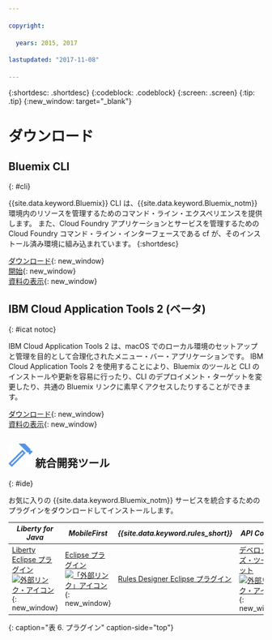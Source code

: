 ```yaml
---

copyright:

  years: 2015, 2017

lastupdated: "2017-11-08"

---
```


{:shortdesc: .shortdesc}
{:codeblock: .codeblock}
{:screen: .screen}
{:tip: .tip}
{:new_window: target="_blank"}

# ダウンロード 

## Bluemix CLI
{: #cli}

{{site.data.keyword.Bluemix}} CLI は、{{site.data.keyword.Bluemix_notm}} 環境内のリソースを管理するためのコマンド・ライン・エクスペリエンスを提供します。 また、Cloud Foundry アプリケーションとサービスを管理するための Cloud Foundry コマンド・ライン・インターフェースである cf が、そのインストール済み環境に組み込まれています。
{:shortdesc}

[ダウンロード](/docs/cli/reference/bluemix_cli/all_versions.html){: new_window} <br>
[開始](/docs/cli/reference/bluemix_cli/get_started.html){: new_window} <br>
[資料の表示](/docs/cli/reference/bluemix_cli/bx_cli.html){: new_window} <br>


## IBM Cloud Application Tools 2 (ベータ)
{: #icat notoc}

IBM Cloud Application Tools 2 は、macOS でのローカル環境のセットアップと管理を目的として合理化されたメニュー・バー・アプリケーションです。 IBM Cloud Application Tools 2 を使用することにより、Bluemix のツールと CLI のインストールや更新を容易に行ったり、CLI のデプロイメント・ターゲットを変更したり、共通の Bluemix リンクに素早くアクセスしたりすることができます。

[ダウンロード](http://ibm.biz/icat-2-download){: new_window} <br>
[資料の表示](/docs/cli/icat.html){: new_window} <br>


## ![](./images/Integrated_Dev_Tools.svg) 統合開発ツール
{: #ide}

お気に入りの {{site.data.keyword.Bluemix_notm}} サービスを統合するためのプラグインをダウンロードしてインストールします。

| *Liberty for Java* | *MobileFirst* | *{{site.data.keyword.rules_short}}* | *API Connect* | *Eclipse Tools for {{site.data.keyword.Bluemix_notm}}* |
|----------|----------|----------|----------|----------|
| [Liberty Eclipse プラグイン ![外部リンク・アイコン](../icons/launch-glyph.svg)](https://developer.ibm.com/wasdev/downloads/liberty-profile-using-eclipse/){: new_window} | [Eclipse プラグイン ![「外部リンク」アイコン](../icons/launch-glyph.svg)](https://marketplace.eclipse.org/content/ibm-mobilefirst-platform-studio){: new_window} | [Rules Designer Eclipse プラグイン](/docs/services/rules/index-gentopic1.html#genTopProcId2) | [デベロッパーズ・ツールキット![外部リンク・アイコン](../icons/launch-glyph.svg)](/docs/services/apiconnect/creating_apis.html){: new_window} | [{{site.data.keyword.Bluemix_notm}} Eclipse プラグイン](/docs/manageapps/eclipsetools/eclipsetools.html) |
{: caption="表 6. プラグイン" caption-side="top"}
